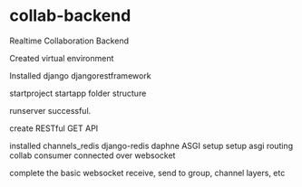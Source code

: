 # collab-backend
Realtime Collaboration Backend

Created virtual environment

Installed django djangorestframework

startproject
startapp
folder structure

runserver successful.

create RESTful GET API 

installed channels_redis django-redis daphne
ASGI setup
setup asgi routing
collab consumer connected over websocket

complete the basic websocket receive, send to group, channel layers, etc